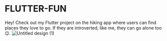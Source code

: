 # FLUTTER-FUN
Hey! Check out my Flutter project on the hiking app where users can find places they love to go. If they are introverted, like me, they can go alone too😉.
![Untitled design (1)](https://github.com/Shahikjahan100/FLUTTER-FUN/assets/139509529/bab64744-a67c-4b37-8dee-234fe87e4768)



